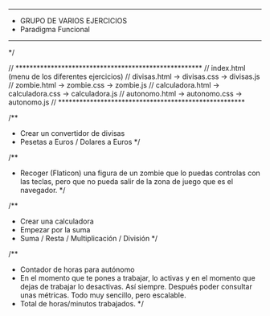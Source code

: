 * ****************************
 * GRUPO DE VARIOS EJERCICIOS
 * Paradigma Funcional
 * ****************************
 */

// *****************************************************
// index.html (menu de los diferentes ejercicios)
// divisas.html -> divisas.css -> divisas.js
// zombie.html -> zombie.css -> zombie.js
// calculadora.html -> calculadora.css -> calculadora.js
// autonomo.html -> autonomo.css -> autonomo.js
// *****************************************************

/**
 * Crear un convertidor de divisas
 * Pesetas a Euros / Dolares a Euros
 */


/**
 * Recoger (Flaticon) una figura de un zombie que lo puedas controlas con las teclas, pero que no pueda salir de la zona de juego que es el navegador.
 */



/**
 * Crear una calculadora
 * Empezar por la suma
 * Suma / Resta / Multiplicación / División
 */




/**
 * Contador de horas para autónomo
 * En el momento que te pones a trabajar, lo activas y en el momento que dejas de trabajar lo desactivas. Así siempre. Después poder consultar unas métricas. Todo muy sencillo, pero escalable.
 * Total de horas/minutos trabajados.
 */